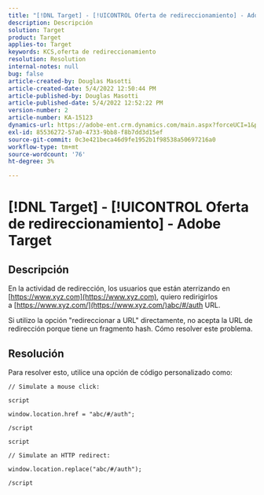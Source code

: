 ```yaml
---
title: "[!DNL Target] - [!UICONTROL Oferta de redireccionamiento] - Adobe Target"
description: Descripción
solution: Target
product: Target
applies-to: Target
keywords: KCS,oferta de redireccionamiento
resolution: Resolution
internal-notes: null
bug: false
article-created-by: Douglas Masotti
article-created-date: 5/4/2022 12:50:44 PM
article-published-by: Douglas Masotti
article-published-date: 5/4/2022 12:52:22 PM
version-number: 2
article-number: KA-15123
dynamics-url: https://adobe-ent.crm.dynamics.com/main.aspx?forceUCI=1&pagetype=entityrecord&etn=knowledgearticle&id=721ba4cb-a8cb-ec11-a7b6-6045bd00d7cd
exl-id: 85536272-57a0-4733-9bb8-f8b7dd3d15ef
source-git-commit: 0c3e421beca46d9fe1952b1f98538a50697216a0
workflow-type: tm+mt
source-wordcount: '76'
ht-degree: 3%

---
```


# [!DNL Target] - [!UICONTROL Oferta de redireccionamiento] - Adobe Target

## Descripción


En la actividad de redirección, los usuarios que están aterrizando en [https://www.xyz.com](https://www.xyz.com), quiero redirigirlos a [https://www.xyz.com/](https://www.xyz.com/)abc/#/auth URL.

Si utilizo la opción &quot;redireccionar a URL&quot; directamente, no acepta la URL de redirección porque tiene un fragmento hash. Cómo resolver este problema.


## Resolución


Para resolver esto, utilice una opción de código personalizado como:

```
// Simulate a mouse click:

script

window.location.href = "abc/#/auth";

/script
```

```
script

// Simulate an HTTP redirect:

window.location.replace("abc/#/auth");

/script
```
